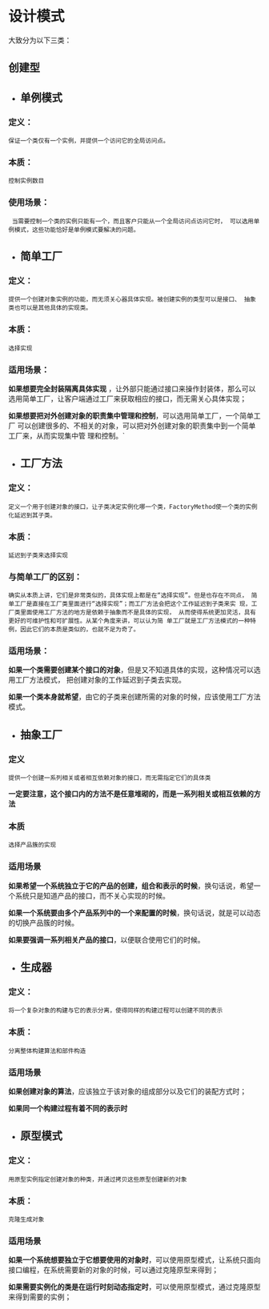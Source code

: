 # 设计模式
大致分为以下三类：

## 创建型
- ## 单例模式

### 定义：

``保证一个类仅有一个实例，并提供一个访问它的全局访问点。``

### 本质：

``控制实例数目``

### 使用场景：
`` 
当需要控制一个类的实例只能有一个，而且客户只能从一个全局访问点访问它时，
可以选用单例模式，这些功能恰好是单例模式要解决的问题。
``

- ## 简单工厂

### 定义：
``
提供一个创建对象实例的功能，而无须关心器具体实现。被创建实例的类型可以是接口、
抽象类也可以是其他具体的实现类。
``
### 本质：

`选择实现`

### 适用场景：

**如果想要完全封装隔离具体实现** ，让外部只能通过接口来操作封装体，那么可以
选用简单工厂，让客户端通过工厂来获取相应的接口，而无需关心具体实现；
  
**如果想要把对外创建对象的职责集中管理和控制**，可以选用简单工厂，一个简单工厂
可以创建很多的、不相关的对象，可以把对外创建对象的职责集中到一个简单工厂来，从而实现集中管
理和控制。`
 

- ## 工厂方法

### 定义：

``定义一个用于创建对象的接口，让子类决定实例化哪一个类，FactoryMethod使一个类的实例化延迟到其子类。
``

### 本质：

``
延迟到子类来选择实现
``

### 与简单工厂的区别：
``
确实从本质上讲，它们是非常类似的，具体实现上都是在“选择实现”。但是也存在不同点，
简单工厂是直接在工厂类里面进行“选择实现”；而工厂方法会把这个工作延迟到子类来实
现，工厂类里面使用工厂方法的地方是依赖于抽象而不是具体的实现，
从而使得系统更加灵活，具有更好的可维护性和可扩展性。从某个角度来讲，可以认为简
单工厂就是工厂方法模式的一种特例，因此它们的本质是类似的，也就不足为奇了。
``
### 适用场景：

**如果一个类需要创建某个接口的对象**，但是又不知道具体的实现，这种情况可以选用工厂方法模式，
把创建对象的工作延迟到子类去实现。

**如果一个类本身就希望**，由它的子类来创建所需的对象的时候，应该使用工厂方法模式。

- ## 抽象工厂
### 定义

`提供一个创建一系列相关或者相互依赖对象的接口，而无需指定它们的具体类`

 **一定要注意，这个接口内的方法不是任意堆砌的，而是一系列相关或相互依赖的方法**
 
 ### 本质
 
 `选择产品簇的实现`
 
 ### 适用场景
 **如果希望一个系统独立于它的产品的创建，组合和表示的时候**，换句话说，希望一个系统只是知道产品的接口，而不关心实现的时候。

 **如果一个系统要由多个产品系列中的一个来配置的时候**，换句话说，就是可以动态的切换产品簇的时候。

 **如果要强调一系列相关产品的接口**，以便联合使用它们的时候。
 
 - ## 生成器
 ### 定义：
 `将一个复杂对象的构建与它的表示分离，使得同样的构建过程可以创建不同的表示`
 ### 本质：
 `分离整体构建算法和部件构造`
 
 ### 适用场景
 
  **如果创建对象的算法**，应该独立于该对象的组成部分以及它们的装配方式时；
 
  **如果同一个构建过程有着不同的表示时**
  
  - ## 原型模式
  ### 定义：
  `用原型实例指定创建对象的种类，并通过拷贝这些原型创建新的对象`
  
  ### 本质：
  `克隆生成对象`
  
  ### 适用场景
  **如果一个系统想要独立于它想要使用的对象时**，可以使用原型模式，让系统只面向接口编程，在系统需要新的对象的时候，可以通过克隆原型来得到；
   
   **如果需要实例化的类是在运行时刻动态指定时**，可以使用原型模式，通过克隆原型来得到需要的实例；
  
 
